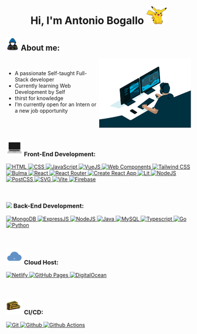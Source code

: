 <h1 align="center">Hi, I'm Antonio Bogallo <img src = "https://github.com/AntonioBogallo/AntonioBogallo/blob/main/assets/img/pikachu-pokemon-hi.gif?raw=true" width="55"></h1>


## <img src="https://github.com/AntonioBogallo/AntonioBogallo/blob/main/assets/img/about_me.gif?raw=true" width="35"> About me:


<picture><img align="right" src="https://github.com/AntonioBogallo/AntonioBogallo/blob/main/assets/img/developer.gif?raw=true" width="250"></picture>

<br>

- A passionate Self-taught Full-Stack developer
- Currently learning Web Development by Self
- thirst for knowledge
- I’m currently open for an Intern or a new job opportunity

<br><br>

### <img src = "https://github.com/AntonioBogallo/AntonioBogallo/blob/main/assets/img/pc.gif?raw=true" width="45"> Front-End Development:


<p>
    <a href="https://html.spec.whatwg.org/multipage/">
        <img 
        alt="HTML" 
        src="https://img.shields.io/badge/HTML%20-%23E34F26.svg?logo=html5&logoColor=white&style=plastic"
        height="30">
    </a>
    <a href="https://www.w3.org/Style/CSS/Overview.en.html">
        <img 
        alt="CSS" 
        src="https://img.shields.io/badge/CSS%20-%231572B6.svg?logo=css3&logoColor=white&style=plastic"
        height="30">
    </a>
    <a href="https://262.ecma-international.org/13.0/#sec-intro">
        <img 
        alt="JavaScript" 
        src="https://img.shields.io/badge/JavaScript%20-%23F7DF1E.svg?logo=javascript&logoColor=black&style=plastic"
        height="30">
    </a>
    <a href="https://vuejs.org/">
        <img 
        alt="VueJS" 
        src="https://img.shields.io/badge/Vue.js-%234FC08D.svg?logo=vuedotjs&logoColor=white&style=plastic"height="30">
    </a>
    <a href="https://www.webcomponents.org/">
        <img 
        alt="Web Components" 
        src="https://img.shields.io/badge/Web%20Components-%2329ABE2.svg?logo=webcomponentsdotorg&logoColor=white&style=plastic"height="30">
    </a>
    <a href="https://tailwindcss.com/">
        <img 
        alt="Tailwind CSS" 
        src="https://img.shields.io/badge/Tailwind%20CSS%20-%2306B6D4.svg?logo=tailwindcss&logoColor=white&style=plastic"height="30">
    </a>
    <a href="https://bulma.io/">
        <img 
        alt="Bulma" 
        src="https://img.shields.io/badge/Bulma%20-%2300D1B2.svg?logo=bulma&logoColor=white&style=plastic"height="30">
    </a>
    <a href="https://react.dev/">
        <img 
        alt="React" 
        src="https://img.shields.io/badge/React%20-%2361DAFB.svg?logo=react&logoColor=white&style=plastic"height="30">
    </a>
    <a href="https://reactrouter.com/">
        <img 
        alt="React Router" 
        src="https://img.shields.io/badge/React%20Router%20-%23CA4245.svg?logo=reactrouter&logoColor=white&style=plastic"height="30">
    </a>
    <a href="https://create-react-app.dev/">
        <img 
        alt="Create React App" 
        src="https://img.shields.io/badge/Creat%20React%20App%20-%2309D3AC.svg?logo=createreactapp&logoColor=white&style=plastic"height="30">
    </a>
    <a href="https://lit.dev/">
        <img 
        alt="Lit" 
        src="https://img.shields.io/badge/Lit%20-%23324FFF.svg?logo=lit&logoColor=white&style=plastic"height="30">
    </a>
    <a href="https://nodejs.org/">
        <img 
        alt="NodeJS"
        src="https://img.shields.io/badge/Node.js%20-%2343853D.svg?logo=node.js&logoColor=white&style=plastic"height="30">
    </a>
    <a href="https://postcss.org/">
        <img 
        alt="PostCSS"
        src="https://img.shields.io/badge/PostCSS%20-%23DD3A0A.svg?logo=postcss&logoColor=white&style=plastic"height="30">
    </a>
    <a href="#">
        <img 
        alt="SVG"
        src="https://img.shields.io/badge/SVG%20-%23FFB13B.svg?logo=svg&logoColor=white&style=plastic"height="30">
    </a>
    <a href="https://vitejs.dev/">
        <img 
        alt="Vite"
        src="https://img.shields.io/badge/Vite%20-%23646CFF.svg?logo=vite&logoColor=white&style=plastic"height="30">
    </a>
    <a href="https://firebase.google.com/">
        <img 
        alt="Firebase"
        src ="https://img.shields.io/badge/Firebase-%23FFCA28.svg?logo=firebase&logoColor=white&style=plastic"height="30">
    </a>
</p>

<br>

### <img src = "https://github.com/AntonioBogallo/AntonioBogallo/blob/main/assets/img/server.gif?raw=true" width="45"> Back-End Development:

<p>
    <a href="https://www.mongodb.com/">
        <img 
        alt="MongoDB"
        src="https://img.shields.io/badge/MongoDB%20-%2347A248.svg?logo=mongodb&logoColor=white&style=plastic"height="30">
    </a>
    <a href="http://expressjs.com/">
        <img 
        alt="ExpressJS"
        src="https://img.shields.io/badge/Express%20-%23000000.svg?logo=express&logoColor=white&style=plastic"height="30">
    </a>
    <a href="https://nodejs.org/">
        <img 
        alt="NodeJS"
        src="https://img.shields.io/badge/Node.js%20-%2343853D.svg?logo=node.js&logoColor=white&style=plastic"height="30">
    </a>
    <a href="https://www.java.com/es/">
        <img 
        alt="Java"
        src="https://img.shields.io/badge/Java-%23007396.svg?logo=java&logoColor=white&style=plastic"height="30">
    </a>
    <a href="https://www.mysql.com/">
        <img 
        alt="MySQL"
        src="https://img.shields.io/badge/MySQL%20-%23025E8C.svg?logo=mysql&logoColor=white&style=plastic"height="30">
    </a>
    <a href="https://www.typescriptlang.org/">
        <img 
        alt="Typescript"
        src="https://img.shields.io/badge/TypeScript%20-%233178C6.svg?logo=typescript&logoColor=white&style=plastic"height="30">
    </a>
    <a href="http://go.dev/">
        <img 
        alt="Go"
        src="https://img.shields.io/badge/Go%20Programming%20Language%20-%2300ADD8.svg?logo=go&logoColor=white&style=plastic"height="30">
    </a>
    <a href="https://www.python.org/">
        <img 
        alt="Python"
        src="https://img.shields.io/badge/Python%20-%2314354C.svg?logo=python&logoColor=white&style=plastic"height="30">
    </a>
</p>

<br>

### <img src = "https://github.com/AntonioBogallo/AntonioBogallo/blob/main/assets/img/cloud.gif?raw=true" width="45"> Cloud Host:

<p>
    <a href="https://www.netlify.com/">
        <img 
        alt="Netlify"
        src="https://img.shields.io/badge/Netlify%20-%2300C7B7.svg?logo=netlify&logoColor=white&style=plastic"height="30">
    </a>
    <a href="https://pages.github.com/">
        <img 
        alt="GitHub Pages"
        src="https://img.shields.io/badge/GitHub%20Pages%20-%23222222.svg?logo=githubpages&logoColor=white&style=plastic"height="30">
    </a>
    <a href="https://www.digitalocean.com/">
        <img 
        alt="DigitalOcean"
        src="https://img.shields.io/badge/DigitalOcean%20-%230080FF.svg?logo=digitalocean&logoColor=white&style=plastic"height="30">
    </a>
</p>

<br>

### <img src = "https://github.com/AntonioBogallo/AntonioBogallo/blob/main/assets/img/non-stop.gif?raw=true" width="45"> CI/CD:

<p>
    <a href="https://git-scm.com/">
        <img 
        alt="Git"
        src="https://img.shields.io/badge/Git%20-%23F05032.svg?logo=git&logoColor=white&style=plastic"height="30">
    </a>
    <a href="https://github.com/">
        <img 
        alt="Github"
        src="https://img.shields.io/badge/Github%20-%23181717.svg?logo=github&logoColor=white&style=plastic"height="30">
    </a>
    <a href="https://docs.github.com/en/actions">
        <img 
        alt="Github Actions"
        src="https://img.shields.io/badge/Github%20Actions%20-%232088FF.svg?logo=githubactions&logoColor=white&style=plastic"height="30">
    </a>
</p>

<!--
<p>
    <a href="https://html.spec.whatwg.org/multipage/"><img alt="HTML" src="https://img.shields.io/badge/HTML%20-%23E34F26.svg?logo=html5&logoColor=white&style=plastic"></a>
    <a href="https://www.w3.org/Style/CSS/Overview.en.html"><img alt="CSS" src="https://img.shields.io/badge/CSS%20-%231572B6.svg?logo=css3&logoColor=white&style=plastic"></a>
    <a href="https://262.ecma-international.org/13.0/#sec-intro"><img alt="JavaScript" src="https://img.shields.io/badge/JavaScript%20-%23F7DF1E.svg?logo=javascript&logoColor=black&style=plastic&style=plastic"></a>
    <a href="https://postcss.org/"><img alt="PostCSS" src="https://img.shields.io/badge/PostCSS%20-%23DD3A0A.svg?logo=postcss&logoColor=white&style=plastic"></a>
    <a href="https://nodejs.org/"><img alt="NodeJS" src="https://img.shields.io/badge/Node.js%20-%2343853D.svg?logo=node.js&logoColor=white&style=plastic"></a>
    <a href="https://vuejs.org/"><img alt="VueJS" src="https://img.shields.io/badge/Vue.js-%234FC08D.svg?logo=vuedotjs&logoColor=white&style=plastic"></a>
    <a href="https://www.webcomponents.org/"><img alt="Web Components" src="https://img.shields.io/badge/Web%20Components-%2329ABE2.svg?logo=webcomponentsdotorg&logoColor=white&style=plastic"></a>
    <a href="#"><img alt="SVG" src="https://img.shields.io/badge/SVG%20-%23FFB13B.svg?logo=svg&logoColor=white&style=plastic"></a>
    <a href="https://www.netlify.com/"><img alt="Netlify" src="https://img.shields.io/badge/Netlify%20-%2300C7B7.svg?logo=netlify&logoColor=white&style=plastic"></a>
    <a href="https://analytics.google.com"><img alt="Google Analytics" src="https://img.shields.io/badge/Google%20Analytics%20-%23E37400.svg?logo=googleanalytics&logoColor=white&style=plastic"></a>
    <a href="https://stripe.com/"><img alt="Stripe" src="https://img.shields.io/badge/Stripe%20-%23008CDD.svg?logo=stripe&logoColor=white&style=plastic"></a>
    <a href="https://git-scm.com/"><img alt="Git" src="https://img.shields.io/badge/Git%20-%23F05032.svg?logo=git&logoColor=white&style=plastic"></a>
    <a href="https://github.com/"><img alt="Github" src="https://img.shields.io/badge/Github%20-%23181717.svg?logo=github&logoColor=white&style=plastic"></a>
    <a href="https://docs.github.com/en/actions"><img alt="Github Actions" src="https://img.shields.io/badge/Github%20Actions%20-%232088FF.svg?logo=githubactions&logoColor=white&style=plastic"></a>
    <a href="https://pages.github.com/"><img alt="GitHub Pages" src="https://img.shields.io/badge/GitHub%20Pages%20-%23222222.svg?logo=githubpages&logoColor=white&style=plastic"></a>
    <a href="https://tailwindcss.com/"><img alt="Tailwind CSS" src="https://img.shields.io/badge/Tailwind%20CSS%20-%2306B6D4.svg?logo=tailwindcss&logoColor=white&style=plastic"></a>
    <a href="https://eslint.org/"><img alt="ESlint" src="https://img.shields.io/badge/ESlint%20-%234B32C3.svg?logo=eslint&logoColor=white&style=plastic"></a>
    <a href="https://stylelint.io/"><img alt="stylelint" src="https://img.shields.io/badge/stylelint%20-%23263238.svg?logo=stylelint&logoColor=white&style=plastic"></a>
    <a href="https://www.linux.org/"><img alt="Linux" src="https://img.shields.io/badge/Linux%20-%23FCC624.svg?logo=linux&logoColor=black&style=plastic&style=plastic"></a>
    <a href="https://www.gnu.org/software/gnu-c-manual/gnu-c-manual.html"><img alt="C" src="https://img.shields.io/badge/C%20Programming%20Language-%23ffffff.svg?logo=c&logoColor=#A8B9CC"></a>
    <a href="https://help.gnome.org/users/gnome-terminal/stable/index.html.en"><img alt="GNOME Terminal" src="https://img.shields.io/badge/GNOME%20Terminal%20-%23241F31.svg?logo=gnometerminal&logoColor=#A8B9CC"></a>
    <a href="https://firebase.google.com/"><img alt="Firebase" src ="https://img.shields.io/badge/Firebase-%23FFCA28.svg?logo=firebase&logoColor=white&style=plastic"></a>
    <a href="https://www.java.com/es/"><img alt="Java" src="https://img.shields.io/badge/Java-%23007396.svg?logo=java&logoColor=white&style=plastic"></a>
    <a href="https://www.mysql.com/"><img alt="MySQL" src="https://img.shields.io/badge/MySQL%20-%23025E8C.svg?logo=mysql&logoColor=white&style=plastic"></a>
    <a href="https://www.python.org/"><img alt="Python" src="https://img.shields.io/badge/Python%20-%2314354C.svg?logo=python&logoColor=white&style=plastic"></a>
    <a href="https://docs.cypress.io/"><img alt="Cypress" src="https://img.shields.io/badge/Cypress%20-%2317202C.svg?logo=cypress&logoColor=white&style=plastic"></a>
    <a href="http://expressjs.com/"><img alt="ExpressJS" src="https://img.shields.io/badge/Express%20-%23000000.svg?logo=express&logoColor=white&style=plastic"></a>
    <a href="https://gitlab.com/"><img alt="Gitlab" src="https://img.shields.io/badge/Gitlab%20-%23FC6D26.svg?logo=gitlab&logoColor=white&style=plastic"></a>
    <a href="https://www.digitalocean.com/"><img alt="DigitalOcean" src="https://img.shields.io/badge/DigitalOcean%20-%230080FF.svg?logo=digitalocean&logoColor=white&style=plastic"></a>
    <a href="https://www.typescriptlang.org/"><img alt="Typescript" src="https://img.shields.io/badge/TypeScript%20-%233178C6.svg?logo=typescript&logoColor=white&style=plastic"></a>
    <a href="https://bulma.io/"><img alt="Bulma" src="https://img.shields.io/badge/Bulma%20-%2300D1B2.svg?logo=bulma&logoColor=white&style=plastic"></a>
    <a href="https://www.docker.com/"><img alt="Docker" src="https://img.shields.io/badge/Docker%20-%232496ED.svg?logo=docker&logoColor=white&style=plastic"></a>
    <a href="http://go.dev/"><img alt="Go" src="https://img.shields.io/badge/Go%20Programming%20Language%20-%2300ADD8.svg?logo=go&logoColor=white&style=plastic"></a>
    <a href="https://www.mongodb.com/"><img alt="MongoDB" src="https://img.shields.io/badge/MongoDB%20-%2347A248.svg?logo=mongodb&logoColor=white&style=plastic"></a>
    <a href="https://reactrouter.com/"><img alt="React Router" src="https://img.shields.io/badge/React%20Router%20-%23CA4245.svg?logo=reactrouter&logoColor=white&style=plastic"></a>
    <a href="https://react.dev/"><img alt="React" src="https://img.shields.io/badge/React%20-%2361DAFB.svg?logo=react&logoColor=white&style=plastic"></a>
    <a href="https://create-react-app.dev/"><img alt="Create React App" src="https://img.shields.io/badge/Creat%20React%20App%20-%2309D3AC.svg?logo=createreactapp&logoColor=white&style=plastic"></a>
    <a href="https://vitejs.dev/"><img alt="Vite" src="https://img.shields.io/badge/Vite%20-%23646CFF.svg?logo=vite&logoColor=white&style=plastic"></a>
    <a href="https://vitest.dev/"><img alt="Vitest" src="https://img.shields.io/badge/Vitest%20-%236E9F18.svg?logo=vitest&logoColor=white&style=plastic"></a>
    <a href="https://lit.dev/"><img alt="Lit" src="https://img.shields.io/badge/Lit%20-%23324FFF.svg?logo=lit&logoColor=white&style=plastic"></a>



### 💻 Software and Tools

<p>
    <a href="#"><img alt="Chrome" src="https://img.shields.io/badge/Chrome%20-%233DDC84.svg?logo=google-chrome&logoColor=white&style=plastic"></a>
    <a href="#"><img alt="Codepen" src="https://img.shields.io/badge/Codepen-000000.svg?logo=codepen&logoColor=white&style=plastic"></a>
    <a href="#"><img alt="Git" src="https://img.shields.io/badge/Git%20-%23F05033.svg?logo=git&logoColor=white&style=plastic"></a>
    <a href="#"><img alt="Postman" src="https://img.shields.io/badge/Postman%20-%23ffffff.svg?logo=postman&logoColor=#FF6C37"></a>
    <a href="#"><img alt="Stack Overflow" src="https://img.shields.io/badge/Stack%20Overflow%20-%23FE7A16.svg?logo=stack-overflow&logoColor=white&style=plastic"></a>
    <a href="#"><img alt="Visual Studio Code" src="https://img.shields.io/badge/Visual%20Studio%20Code-0078d7.svg?logo=visual-studio-code&logoColor=white&style=plastic"></a>
</p>
-->

